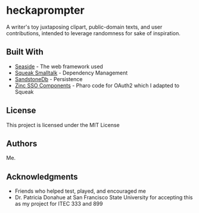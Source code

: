 # heckaprompter

A writer's toy juxtaposing clipart, public-domain texts, and user
contributions, intended to leverage randomness for sake of inspiration.

## Built With

* [Seaside](http://seaside.st/) - The web framework used
* [Squeak Smalltalk](https://squeak.org) - Dependency Management
* [SandstoneDb](https://onsmalltalk.com/programming/smalltalk/sandstonedb-simple-activerecord-style-persistence-in-squeak/) - Persistence
* [Zinc SSO Components](https://github.com/svenvc/docs/blob/master/zinc/zinc-sso-paper.md) - Pharo code for OAuth2 which I adapted to Squeak

## License

This project is licensed under the MIT License

## Authors

Me.

## Acknowledgments

* Friends who helped test, played, and encouraged me
* Dr. Patricia Donahue at San Francisco State University for accepting this as my project for ITEC 333 and 899

